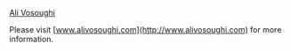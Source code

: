 [Ali Vosoughi](http://www.alivosoughi.com)

Please visit [www.alivosoughi.com](http://www.alivosoughi.com) for more information.

